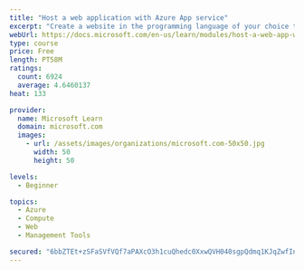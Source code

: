 ```yaml
---
title: "Host a web application with Azure App service"
excerpt: "Create a website in the programming language of your choice through the hosted web app platform in Azure App Service."
webUrl: https://docs.microsoft.com/en-us/learn/modules/host-a-web-app-with-azure-app-service/
type: course
price: Free
length: PT58M
ratings:
  count: 6924
  average: 4.6460137
heat: 133

provider:
  name: Microsoft Learn
  domain: microsoft.com
  images:
    - url: /assets/images/organizations/microsoft.com-50x50.jpg
      width: 50
      height: 50

levels:
  - Beginner

topics:
  - Azure
  - Compute
  - Web
  - Management Tools

secured: "6bbZTEt+zSFaSVfVQf7aPAXcO3h1cuQhedc0XxwQVH040sgpQdmq1KJqZwfInjNatZmhapcGzWVQtvNJCaIKz5mu/VoXhyw3cdGjtFs0v+jHvIkZ8wzTyAh0M8syeL0HFwZp/ZQHJwzLYypLcPeQlR5XwdqbiGLl1r5MduHuUqkgfMigt+h1/DeHIvbZSiWvMLcETluRaZ3YMwpXmbzkEJIshntE+SNdVjQ2Eu+wGKEVffM27ZIUz796MV1sJ7r4IIJr0Yaw4IF5VCrM/KfSK+3O7+BvFWFlEy1cfskFgRrR3RoVoJVNzQCSz/E3PLH2eojAgICkYSMfgvg+Y9QaviUZlYhGSUxSDFwN4QfwSEmEfXEQyIoKnveaORbtA0JVczf95cgdEaEslJBbWleki9irQ7xt9pWS4kwXg4NLGi4=;kIgzEtRddG25AWfK902mmw=="
---
```


